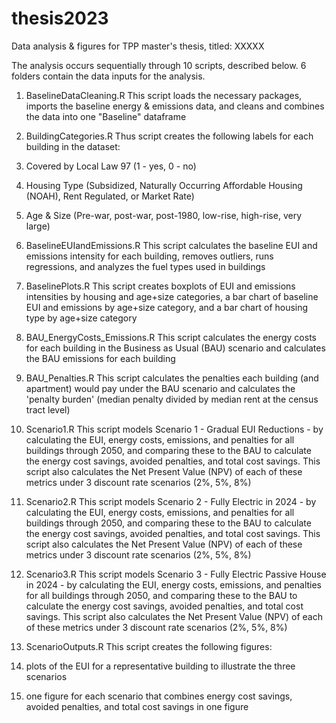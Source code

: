 # thesis2023
Data analysis &amp; figures for TPP master's thesis, titled: XXXXX

The analysis occurs sequentially through 10 scripts, described below. 6 folders contain the data inputs for the analysis.

1. BaselineDataCleaning.R
This script loads the necessary packages, imports the baseline energy & emissions data, and cleans and combines the data into one "Baseline" dataframe 

2. BuildingCategories.R
Thus script creates the following labels for each building in the dataset:
  1. Covered by Local Law 97 (1 - yes, 0 - no)
  2. Housing Type (Subsidized, Naturally Occurring Affordable Housing (NOAH), Rent Regulated, or Market Rate)
  3. Age & Size (Pre-war, post-war, post-1980, low-rise, high-rise, very large)

3. BaselineEUIandEmissions.R
This script calculates the baseline EUI and emissions intensity for each building, removes outliers, runs regressions, and analyzes the fuel types used in buildings

4. BaselinePlots.R
This script creates boxplots of EUI and emissions intensities by housing and age+size categories, a bar chart of baseline EUI and emissions by age+size category, and a bar chart of housing type by age+size category

5. BAU_EnergyCosts_Emissions.R
This script calculates the energy costs for each building in the Business as Usual (BAU) scenario and calculates the BAU emissions for each building

6. BAU_Penalties.R
This script calculates the penalties each building (and apartment) would pay under the BAU scenario and calculates the 'penalty burden' (median penalty divided by median rent at the census tract level)

7. Scenario1.R
This script models Scenario 1 - Gradual EUI Reductions - by calculating the EUI, energy costs, emissions, and penalties for all buildings through 2050, and comparing these to the BAU to calculate the energy cost savings, avoided penalties, and total cost savings. This script also calculates the Net Present Value (NPV) of each of these metrics under 3 discount rate scenarios (2%, 5%, 8%)

8. Scenario2.R
This script models Scenario 2 - Fully Electric in 2024 - by calculating the EUI, energy costs, emissions, and penalties for all buildings through 2050, and comparing these to the BAU to calculate the energy cost savings, avoided penalties, and total cost savings. This script also calculates the Net Present Value (NPV) of each of these metrics under 3 discount rate scenarios (2%, 5%, 8%)

9. Scenario3.R
This script models Scenario 3 - Fully Electric Passive House in 2024 - by calculating the EUI, energy costs, emissions, and penalties for all buildings through 2050, and comparing these to the BAU to calculate the energy cost savings, avoided penalties, and total cost savings. This script also calculates the Net Present Value (NPV) of each of these metrics under 3 discount rate scenarios (2%, 5%, 8%)

10. ScenarioOutputs.R
This script creates the following figures:
  1. plots of the EUI for a representative building to illustrate the three scenarios
  2. one figure for each scenario that combines energy cost savings, avoided penalties, and total cost savings in one figure
